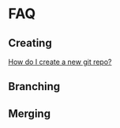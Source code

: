 # FAQ

## Creating
[How do I create a new git repo?](create-a-new-git-repo.md)

## Branching


## Merging


